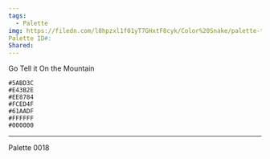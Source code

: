```yaml
---
tags:
  - Palette
img: https://filedn.com/l0hpzxl1f01yT7GHxtF8cyk/Color%20Snake/palette-thumbs/0018.png
Palette ID#: 
Shared:
---
```

Go Tell it On the Mountain
```palette
#5ABD3C
#E43B2E
#EE8784
#FCED4F
#61AADF
#FFFFFF
#000000
```



---


Palette 0018